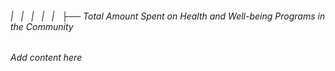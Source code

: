 ###### |   |   |   |   |   ├── Total Amount Spent on Health and Well-being Programs in the Community

*Add content here*